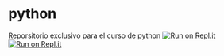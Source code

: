 # python
Reporsitorio exclusivo para el curso de python
[![Run on Repl.it](https://repl.it/badge/github/EMULINT/python)](https://repl.it/github/EMULINT/python)[![Run on Repl.it](https://repl.it/badge/github/EMULINT/python)](https://repl.it/github/EMULINT/python)
